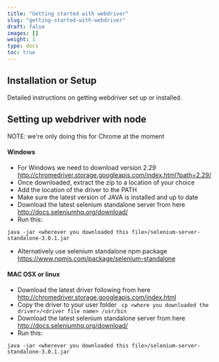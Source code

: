 ```yaml
---
title: "Getting started with webdriver"
slug: "getting-started-with-webdriver"
draft: false
images: []
weight: 1
type: docs
toc: true
---
```


## Installation or Setup
Detailed instructions on getting webdriver set up or installed.

## Setting up webdriver with node
NOTE: we're only doing this for Chrome at the moment
   #### Windows
   - For Windows we need to download version 2.29 http://chromedriver.storage.googleapis.com/index.html?path=2.29/
   - Once downloaded, extract the zip to a location of your choice
   - Add the location of the driver to the PATH
   - Make sure the latest version of JAVA is installed and up to date
   - Download the latest selenium standalone server from here http://docs.seleniumhq.org/download/
   - Run this:
   ```
   java -jar <wherever you downloaded this file>/selenium-server-standalone-3.0.1.jar

   ```

   - Alternatively use selenium standalone npm package https://www.npmjs.com/package/selenium-standalone
   #### MAC OSX or linux
   - Download the latest driver following from here http://chromedriver.storage.googleapis.com/index.html
   - Copy the driver to your user folder ``` cp <where you downloaded the driver>/<driver file name> /usr/bin```
   - Download the latest selenium standalone server from here http://docs.seleniumhq.org/download/
   - Run this:
   ```
   java -jar <wherever you downloaded this file>/selenium-server-standalone-3.0.1.jar

   ```

